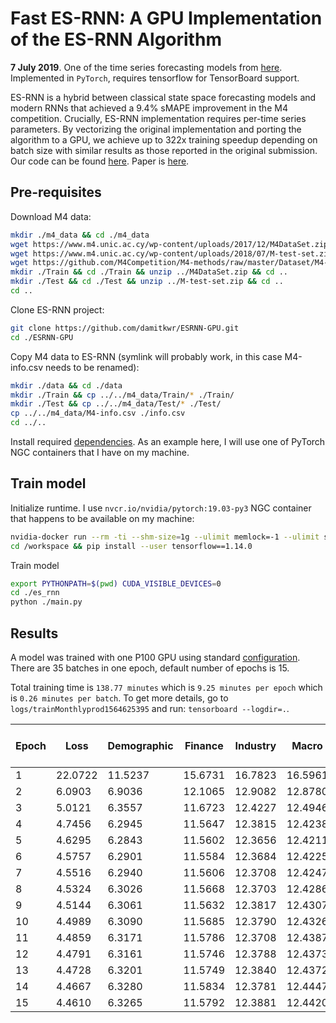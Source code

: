 # Fast ES-RNN: A GPU Implementation of the ES-RNN Algorithm

__7 July 2019__. One of the time series forecasting models from [here](https://paperswithcode.com/task/time-series-forecasting). Implemented in `PyTorch`, requires tensorflow for TensorBoard support.

ES-RNN is a hybrid between classical state space forecasting models and modern RNNs that achieved a 9.4% sMAPE improvement in the M4 competition. Crucially, ES-RNN implementation requires per-time series parameters. By vectorizing the original implementation and porting the algorithm to a GPU, we achieve up to 322x training speedup depending on batch size with similar results as those reported in the original submission. Our code can be found [here](https://github.com/damitkwr/ESRNN-GPU). Paper is [here](https://arxiv.org/abs/1907.03329).


## Pre-requisites

Download M4 data:
```bash
mkdir ./m4_data && cd ./m4_data
wget https://www.m4.unic.ac.cy/wp-content/uploads/2017/12/M4DataSet.zip
wget https://www.m4.unic.ac.cy/wp-content/uploads/2018/07/M-test-set.zip
wget https://github.com/M4Competition/M4-methods/raw/master/Dataset/M4-info.csv
mkdir ./Train && cd ./Train && unzip ../M4DataSet.zip && cd ..
mkdir ./Test && cd ./Test && unzip ../M-test-set.zip && cd ..
cd ..
```

Clone ES-RNN project:
```bash
git clone https://github.com/damitkwr/ESRNN-GPU.git
cd ./ESRNN-GPU
```

Copy M4 data to ES-RNN (symlink will probably work, in this case M4-info.csv needs to be renamed):
```bash
mkdir ./data && cd ./data
mkdir ./Train && cp ../../m4_data/Train/* ./Train/
mkdir ./Test && cp ../../m4_data/Test/* ./Test/
cp ../../m4_data/M4-info.csv ./info.csv
cd ../..
``` 

Install required [dependencies](https://github.com/damitkwr/ESRNN-GPU#prerequisites). As an example here, I will use one of PyTorch NGC containers that I have on my machine. 

## Train model

Initialize runtime. I use  `nvcr.io/nvidia/pytorch:19.03-py3` NGC container that happens to be available on my machine:
```bash
nvidia-docker run --rm -ti --shm-size=1g --ulimit memlock=-1 --ulimit stack=67108864 -v $(pwd)/ESRNN-GPU:/workspace nvcr.io/nvidia/pytorch:19.03-py3
cd /workspace && pip install --user tensorflow==1.14.0
```

Train model
```bash
export PYTHONPATH=$(pwd) CUDA_VISIBLE_DEVICES=0
cd ./es_rnn
python ./main.py
```

## Results

A model was trained with one P100 GPU using standard [configuration](https://github.com/damitkwr/ESRNN-GPU/blob/master/es_rnn/config.py). There are 35 batches in one epoch, default number of epochs is 15.

Total training time is `138.77 minutes` which is  `9.25 minutes per epoch` which is `0.26 minutes per batch`. To get more details, go to `logs/trainMonthlyprod1564625395` and run: `tensorboard --logdir=.`.

| Epoch    | Loss     | Demographic | Finance     | Industry    | Macro       | Micro       | Other       | Overall     | Hold-out Loss |
| -------- | -------- | ----------- | ----------- | ----------- | ----------- | ----------- | ----------- | ----------- | ------------- |
|  1       | 22.0722  | 11.5237     | 15.6731     | 16.7823     | 16.5961     | 14.8498     | 16.4327     | 15.3146     | 10.6034       |
|  2       |  6.0903  |  6.9036     | 12.1065     | 12.9082     | 12.8780     | 10.5395     | 12.7625     | 11.3409     |  7.4979       |
|  3       |  5.0121  |  6.3557     | 11.6723     | 12.4227     | 12.4946     | 10.0635     | 12.4010     | 10.8799     |  7.0544       |
|  4       |  4.7456  |  6.2945     | 11.5647     | 12.3815     | 12.4238     |  9.9067     | 12.4668     | 10.7955     |  6.9295       |
|  5       |  4.6295  |  6.2843     | 11.5602     | 12.3656     | 12.4211     |  9.9011     | 12.4780     | 10.7877     |  6.8824       |
|  6       |  4.5757  |  6.2901     | 11.5584     | 12.3684     | 12.4225     |  9.8943     | 12.4971     | 10.7882     |  6.8776       |
|  7       |  4.5516  |  6.2940     | 11.5606     | 12.3708     | 12.4247     |  9.8982     | 12.5043     | 10.7910     |  6.8746       |
|  8       |  4.5324  |  6.3026     | 11.5668     | 12.3703     | 12.4286     |  9.9058     | 12.5047     | 10.7958     |  6.8721       |
|  9       |  4.5144  |  6.3061     | 11.5632     | 12.3817     | 12.4307     |  9.8960     | 12.5320     | 10.7971     |  6.8768       |
| 10       |  4.4989  |  6.3090     | 11.5685     | 12.3790     | 12.4326     |  9.9032     | 12.5360     | 10.7998     |  6.8753       |
| 11       |  4.4859  |  6.3171     | 11.5786     | 12.3708     | 12.4387     |  9.9204     | 12.5231     | 10.8055     |  6.8730       |
| 12       |  4.4791  |  6.3161     | 11.5746     | 12.3788     | 12.4373     |  9.9105     | 12.5402     | 10.8044     |  6.8758       |
| 13       |  4.4728  |  6.3201     | 11.5749     | 12.3840     | 12.4372     |  9.9085     | 12.5480     | 10.8060     |  6.8778       |
| 14       |  4.4667  |  6.3280     | 11.5834     | 12.3781     | 12.4447     |  9.9222     | 12.5414     | 10.8116     |  6.8778       |
| 15       |  4.4610  |  6.3265     | 11.5792     | 12.3881     | 12.4420     |  9.9167     | 12.5600     | 10.8115     |  6.8812       |


